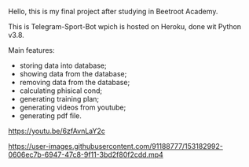 Hello, this is my final project after studying in Beetroot Academy.

This is Telegram-Sport-Bot wрich is hosted on Heroku, done wit Python v3.8.

Main features:

- storing data into database;
- showing data from the database;
- removing data from the database;
- calculating phisical cond;
- generating training plan;
- generating videos from youtube;
- generating pdf file.

https://youtu.be/6zfAvnLaY2c


https://user-images.githubusercontent.com/91188777/153182992-0606ec7b-6947-47c8-9f11-3bd2f80f2cdd.mp4

